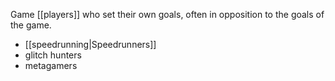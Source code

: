 Game [[players]] who set their own goals, often in opposition to the goals of the game. 

 - [[speedrunning|Speedrunners]]
 - glitch hunters
 - metagamers
